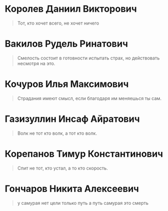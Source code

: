 # Королев Даниил Викторович
> Тот, кто хочет всего, не хочет ничего

# Вакилов Рудель Ринатович
> Смелость состоит в готовности испытать страх, но действовать несмотря на это.

# Кочуров Илья Максимович
> Страдания имеют смысл, если благодаря им меняешься ты сам.

# Газизуллин Инсаф Айратович
> Волк не тот кто волк, а тот кто волк.

# Корепанов Тимур Константинович
> Спит не тот, кто устал, а то кто скорость.

# Гончаров Никита Алексеевич
> у самурая нет цели только путь а путь самурая это смерть

